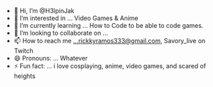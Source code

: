 - 👋 Hi, I’m @H3lpinJak
- 👀 I’m interested in ... Video Games & Anime
- 🌱 I’m currently learning ... How to Code to be able to code games.
- 💞️ I’m looking to collaborate on ...
- 📫 How to reach me ...rickkyramos333@gmail.com, Savory_live on Twitch
- 😄 Pronouns: ... Whatever
- ⚡ Fun fact: ... i love cosplaying, anime, video games, and scared of heights

<!---
H3lpinJak/H3lpinJak is a ✨ special ✨ repository because its `README.md` (this file) appears on your GitHub profile.
You can click the Preview link to take a look at your changes.
--->
